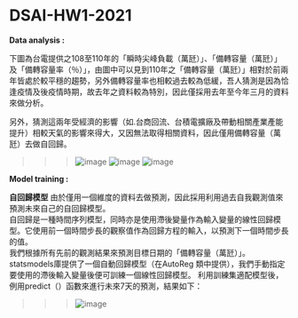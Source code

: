 # DSAI-HW1-2021
**Data analysis :**

 下圖為台電提供之108至110年的「瞬時尖峰負載（萬瓩）」、「備轉容量（萬瓩）」及「備轉容量率（％）」，由圖中可以見到110年之「備轉容量（萬瓩）」相對於前兩年皆處於較平穩的趨勢，另外備轉容量率也相較過去較為低緩，吾人猜測是因為恰逢疫情及後疫情時期，故去年之資料較為特別，因此僅採用去年至今年三月的資料來做分析。

 另外，猜測這兩年受經濟的影響（如.台商回流、台積電擴廠及帶動相關產業產能提升）相較天氣的影響來得大，又因無法取得相關資料，因此僅用備轉容量（萬瓩）去做自回歸。
>>>![image](https://user-images.githubusercontent.com/43928481/111778216-4fa97900-88ef-11eb-9644-5a207d8cbdbf.png)
>>>![image](https://user-images.githubusercontent.com/43928481/111778228-533d0000-88ef-11eb-9f53-003940b8cc0d.png)
>>>![image](https://user-images.githubusercontent.com/43928481/111778241-5637f080-88ef-11eb-9ebb-ab56c12f27c0.png)


**Model training :**

**自回歸模型**
 由於僅用一個維度的資料去做預測，因此採用利用過去自我觀測值來預測未來自己的自回歸模型。
 <br>自回歸是一種時間序列模型，同時亦是使用滯後變量作為輸入變量的線性回歸模型。它使用前一個時間步長的觀察值作為回歸方程的輸入，以預測下一個時間步長的值。
 <br>我們根據所有先前的觀測結果來預測目標日期的「備轉容量（萬瓩）」。statsmodels庫提供了一個自動回歸模型（在AutoReg 類中提供），我們手動指定要使用的滯後輸入變量後便可訓練一個線性回歸模型。
利用訓練集適配模型後，例用predict（）函數來進行未來7天的預測，結果如下：
>>>![image](https://user-images.githubusercontent.com/43928481/111778272-651ea300-88ef-11eb-9289-608be5512167.png)

 

